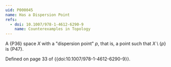 ```yaml
---
uid: P000045
name: Has a Dispersion Point
refs:
  - doi: 10.1007/978-1-4612-6290-9
    name: Counterexamples in Topology
---
```


A {P36} space $X$ with a "dispersion point" $p$, that is,
a point such that $X \setminus \{p\}$ is {P47}.

Defined on page 33 of {{doi:10.1007/978-1-4612-6290-9}}.
